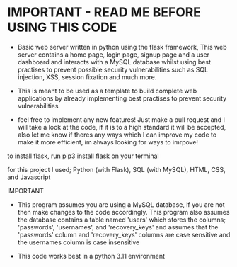 # IMPORTANT - READ ME BEFORE USING THIS CODE

- Basic web server written in python using the flask framework, 
 This web server contains a home page, login page, signup page and a user dashboard and interacts with a MySQL database
 whilst using best practises to prevent possible security vulnerabilities such as SQL injection, XSS, session fixation and much more.

- This is meant to be used as a template to build complete web applications by already implementing best practises to prevent security vulnerabilities 

- feel free to implement any new features! Just make a pull request and I will take a look at the code, if it is to a high standard it will be accepted,
  also let me know if theres any ways which I can improve my code to make it more efficient, im always looking for ways to imrpove!
  
to install flask, run pip3 install flask on your terminal

for this project I used; Python (with Flask), SQL (with MySQL), HTML, CSS, and Javascript

IMPORTANT

- This program assumes you are using a MySQL database, if you are not then make changes to the code accordingly.
  This program also assumes the database contains a table named 'users' which stores the columns; 'passwords', 'usernames', and 'recovery_keys' and assumes
  that the 'passwords' column and 'recovery_keys' columns are case sensitive and the usernames column is case insensitive
    
- This code works best in a python 3.11 environment
